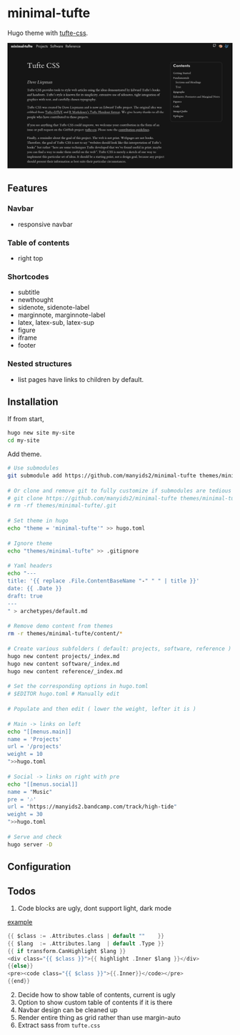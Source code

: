 # minimal-tufte

Hugo theme with [tufte-css](https://github.com/edwardtufte/tufte-css.git).

![screenshot](./static/screenshot.png)

## Features


### Navbar

- responsive navbar

### Table of contents

- right top


### Shortcodes

- subtitle
- newthought
- sidenote, sidenote-label
- marginnote, marginnote-label
- latex, latex-sub, latex-sup
- figure
- iframe
- footer

### Nested structures

- list pages have links to children by default.


## Installation

If from start,

```bash
hugo new site my-site
cd my-site
```

Add theme.

```bash
# Use submodules
git submodule add https://github.com/manyids2/minimal-tufte themes/minimal-tufte

# Or clone and remove git to fully customize if submodules are tedious
# git clone https://github.com/manyids2/minimal-tufte themes/minimal-tufte
# rm -rf themes/minimal-tufte/.git

# Set theme in hugo
echo "theme = 'minimal-tufte'" >> hugo.toml

# Ignore theme
echo "themes/minimal-tufte" >> .gitignore

# Yaml headers
echo "---
title: '{{ replace .File.ContentBaseName "-" " " | title }}'
date: {{ .Date }}
draft: true
---
" > archetypes/default.md

# Remove demo content from themes
rm -r themes/minimal-tufte/content/*

# Create various subfolders ( default: projects, software, reference )
hugo new content projects/_index.md
hugo new content software/_index.md
hugo new content reference/_index.md

# Set the corresponding options in hugo.toml
# $EDITOR hugo.toml # Manually edit

# Populate and then edit ( lower the weight, lefter it is )

# Main -> links on left
echo "[[menus.main]]
name = 'Projects'
url = '/projects'
weight = 10
">>hugo.toml

# Social -> links on right with pre
echo "[[menus.social]]
name = "Music"
pre = '🎶'
url = "https://manyids2.bandcamp.com/track/high-tide"
weight = 30
">>hugo.toml

# Serve and check
hugo server -D
```

## Configuration

## Todos

1. Code blocks are ugly, dont support light, dark mode

[example](https://discourse.gohugo.io/t/documentation-for-code-block-render-hooks/37610/2)

```go
{{ $class := .Attributes.class | default ""    }}
{{ $lang  := .Attributes.lang  | default .Type }}
{{ if transform.CanHighlight $lang }}
<div class="{{ $class }}">{{ highlight .Inner $lang }}</div>
{{else}}
<pre><code class="{{ $class }}">{{.Inner}}</code></pre>
{{end}}
```

2. Decide how to show table of contents, current is ugly
3. Option to show custom table of contents if it is there
4. Navbar design can be cleaned up
5. Render entire thing as grid rather than use margin-auto
6. Extract sass from `tufte.css`
